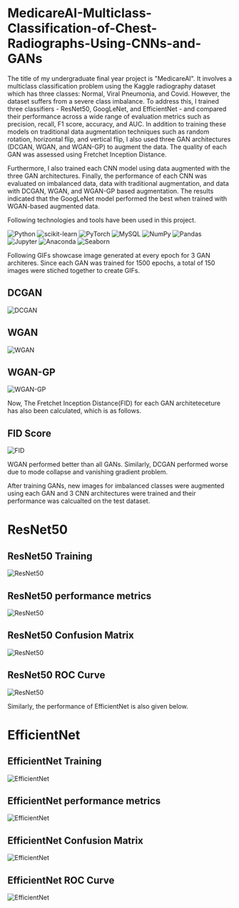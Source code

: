 # MedicareAI-Multiclass-Classification-of-Chest-Radiographs-Using-CNNs-and-GANs

The title of my undergraduate final year project is "MedicareAI". It involves a multiclass classification problem using the Kaggle radiography dataset which has three classes: Normal, Viral Pneumonia, and Covid. However, the dataset suffers from a severe class imbalance. To address this, I trained three classifiers - ResNet50, GoogLeNet, and EfficientNet - and compared their performance across a wide range of evaluation metrics such as precision, recall, F1 score, accuracy, and AUC. In addition to training these models on traditional data augmentation techniques such as random rotation, horizontal flip, and vertical flip, I also used three GAN architectures (DCGAN, WGAN, and WGAN-GP) to augment the data. The quality of each GAN was assessed using Fretchet Inception Distance.

Furthermore, I also trained each CNN model using data augmented with the three GAN architectures. Finally, the performance of each CNN was evaluated on imbalanced data, data with traditional augmentation, and data with DCGAN, WGAN, and WGAN-GP based augmentation. The results indicated that the GoogLeNet model performed the best when trained with WGAN-based augmented data.

Following technologies and tools have been used in this project.


![Python](https://img.shields.io/badge/python-3670A0?style=flat&logo=python&logoColor=ffdd54)
![scikit-learn](https://img.shields.io/badge/scikit--learn-%23F7931E.svg?style=flat&logo=scikit-learn&logoColor=white)
![PyTorch](https://img.shields.io/badge/PyTorch-%23EE4C2C.svg?style=flat&logo=PyTorch&logoColor=white)
![MySQL](https://img.shields.io/badge/MySQL-%23013243.svg?style=flat&logo=MySQL&logoColor=white)
![NumPy](https://img.shields.io/badge/numpy-%23013243.svg?style=flat&logo=numpy&logoColor=white)
![Pandas](https://img.shields.io/badge/pandas-%23150458.svg?style=flat&logo=pandas&logoColor=white)
![Jupyter](https://img.shields.io/badge/Jupyter-%23150458.svg?style=flat&logo=Jupyter&logoColor=white)
![Anaconda](https://img.shields.io/badge/Anaconda-%23150458.svg?style=flat&logo=Anaconda&logoColor=white)
![Seaborn](https://img.shields.io/badge/Seaborn-%23150458.svg?style=flat&logo=Seaborn&logoColor=white)


Following GIFs showcase image generated at every epoch for 3 GAN architeres. Since each GAN was trained for 1500 epochs, a total of 150 images were stiched together to create GIFs. 

## DCGAN
![DCGAN](./Finalized%20Visualizations/gcgan.gif)

## WGAN
![WGAN](./Finalized%20Visualizations/wgan.gif)

## WGAN-GP
![WGAN-GP](./Finalized%20Visualizations/wgangp.gif)


Now, The Fretchet Inception Distance(FID) for each GAN architeteceture has also been calculated, which is as follows.

## FID Score
![FID](./Finalized%20Visualizations/FID_GANS.jpg)

WGAN performed better than all GANs. Similarly, DCGAN performed worse due to mode collapse and vanishing gradient problem.

After training GANs, new images for imbalanced classes were augmented using each GAN and 3 CNN architectures were trained and their performance was calcualted on the test dataset.

# ResNet50
## ResNet50 Training 
![ResNet50](./Finalized%20Visualizations/ResNet50s_Training_And_Validation_Performance_Variation_Accross_Epochs.jpg)

## ResNet50 performance metrics 
![ResNet50](./Finalized%20Visualizations/ResNet50_Performance_Metrics.jpg)

## ResNet50 Confusion Matrix 
![ResNet50](./Finalized%20Visualizations/ResNet50_Combined_ConfusionMatrix.jpg)

## ResNet50 ROC Curve 
![ResNet50](./Finalized%20Visualizations/ResNet50_Combined_ROC_Curve.jpg)


Similarly, the performance of EfficientNet is also given below.

# EfficientNet
## EfficientNet Training 
![EfficientNet](./Finalized%20Visualizations/EfficientNets_Training_And_Validation_Performance_Variation_Accross_Epochs.jpg)

## EfficientNet performance metrics 
![EfficientNet](./Finalized%20Visualizations/EfficientNet_Performance_Metrics.jpg)

## EfficientNet Confusion Matrix 
![EfficientNet](./Finalized%20Visualizations/EfficientNet_Combined_ConfusionMatrix.jpg)

## EfficientNet ROC Curve 
![EfficientNet](./Finalized%20Visualizations/EfficientNet_Combined_ROC_Curve.jpg)



